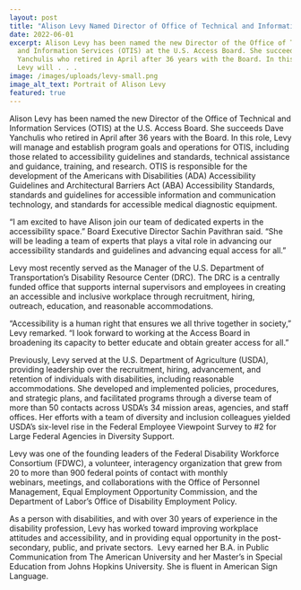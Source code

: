 ```yaml
---
layout: post
title: "Alison Levy Named Director of Office of Technical and Information Services "
date: 2022-06-01
excerpt: Alison Levy has been named the new Director of the Office of Technical
  and Information Services (OTIS) at the U.S. Access Board. She succeeds Dave
  Yanchulis who retired in April after 36 years with the Board. In this role,
  Levy will . . .
image: /images/uploads/levy-small.png
image_alt_text: Portrait of Alison Levy
featured: true
---
```

Alison Levy has been named the new Director of the Office of Technical and Information Services (OTIS) at the U.S. Access Board. She succeeds Dave Yanchulis who retired in April after 36 years with the Board. In this role, Levy will manage and establish program goals and operations for OTIS, including those related to accessibility guidelines and standards, technical assistance and guidance, training, and research. OTIS is responsible for the development of the Americans with Disabilities (ADA) Accessibility Guidelines and Architectural Barriers Act (ABA) Accessibility Standards, standards and guidelines for accessible information and communication technology, and standards for accessible medical diagnostic equipment. 

“I am excited to have Alison join our team of dedicated experts in the accessibility space.” Board Executive Director Sachin Pavithran said. “She will be leading a team of experts that plays a vital role in advancing our accessibility standards and guidelines and advancing equal access for all.” 

Levy most recently served as the Manager of the U.S. Department of Transportation’s Disability Resource Center (DRC). The DRC is a centrally funded office that supports internal supervisors and employees in creating an accessible and inclusive workplace through recruitment, hiring, outreach, education, and reasonable accommodations.  

“Accessibility is a human right that ensures we all thrive together in society,” Levy remarked. “I look forward to working at the Access Board in broadening its capacity to better educate and obtain greater access for all.” 

Previously, Levy served at the U.S. Department of Agriculture (USDA), providing leadership over the recruitment, hiring, advancement, and retention of individuals with disabilities, including reasonable accommodations. She developed and implemented policies, procedures, and strategic plans, and facilitated programs through a diverse team of more than 50 contacts across USDA’s 34 mission areas, agencies, and staff offices. Her efforts with a team of diversity and inclusion colleagues yielded USDA’s six-level rise in the Federal Employee Viewpoint Survey to #2 for Large Federal Agencies in Diversity Support. 

Levy was one of the founding leaders of the Federal Disability Workforce Consortium (FDWC), a volunteer, interagency organization that grew from 20 to more than 900 federal points of contact with monthly webinars, meetings, and collaborations with the Office of Personnel Management, Equal Employment Opportunity Commission, and the Department of Labor’s Office of Disability Employment Policy.  

As a person with disabilities, and with over 30 years of experience in the disability profession, Levy has worked toward improving workplace attitudes and accessibility, and in providing equal opportunity in the post-secondary, public, and private sectors.  Levy earned her B.A. in Public Communication from The American University and her Master’s in Special Education from Johns Hopkins University. She is fluent in American Sign Language.